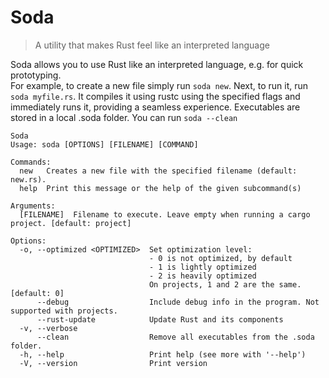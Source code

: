 # Soda
> A utility that makes Rust feel like an interpreted language

Soda allows you to use Rust like an interpreted language, e.g. for quick prototyping.\
For example, to create a new file simply run `soda new`.
Next, to run it, run `soda myfile.rs`. It compiles it using rustc using the specified flags and immediately runs it, providing a seamless experience. Executables are stored in a local .soda folder. You can run `soda --clean`

```
Soda
Usage: soda [OPTIONS] [FILENAME] [COMMAND]

Commands:
  new   Creates a new file with the specified filename (default: new.rs).
  help  Print this message or the help of the given subcommand(s)

Arguments:
  [FILENAME]  Filename to execute. Leave empty when running a cargo project. [default: project]

Options:
  -o, --optimized <OPTIMIZED>  Set optimization level:
                               - 0 is not optimized, by default
                               - 1 is lightly optimized
                               - 2 is heavily optimized
                               On projects, 1 and 2 are the same. [default: 0]
      --debug                  Include debug info in the program. Not supported with projects.
      --rust-update            Update Rust and its components
  -v, --verbose                
      --clean                  Remove all executables from the .soda folder.
  -h, --help                   Print help (see more with '--help')
  -V, --version                Print version

```